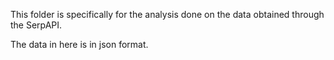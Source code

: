 This folder is specifically for the analysis done on the data obtained through the SerpAPI.

The data in here is in json format.